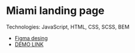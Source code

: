 # Miami landing page
Technologies: JavaScript, HTML, CSS, SCSS, BEM
- [Figma desing](https://www.figma.com/file/nHz8bflIwJaWP3P99vKTH5/miami_home_new?type=design&node-id=16033-3&mode=design&t=szQT82QpaBoMMDDt-0)
- [DEMO LINK](https://Zykhor-Andrii.github.io/miami-landing/)
